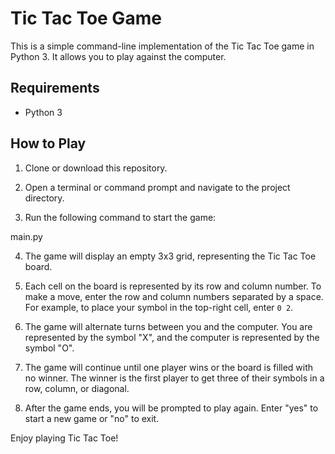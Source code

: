 # Tic Tac Toe Game

This is a simple command-line implementation of the Tic Tac Toe game in Python 3. It allows you to play against the computer.

## Requirements

- Python 3

## How to Play

1. Clone or download this repository.

2. Open a terminal or command prompt and navigate to the project directory.

3. Run the following command to start the game:

main.py

4. The game will display an empty 3x3 grid, representing the Tic Tac Toe board.

5. Each cell on the board is represented by its row and column number. To make a move, enter the row and column numbers separated by a space. For example, to place your symbol in the top-right cell, enter `0 2`.

6. The game will alternate turns between you and the computer. You are represented by the symbol "X", and the computer is represented by the symbol "O".

7. The game will continue until one player wins or the board is filled with no winner. The winner is the first player to get three of their symbols in a row, column, or diagonal.

8. After the game ends, you will be prompted to play again. Enter "yes" to start a new game or "no" to exit.

Enjoy playing Tic Tac Toe!

